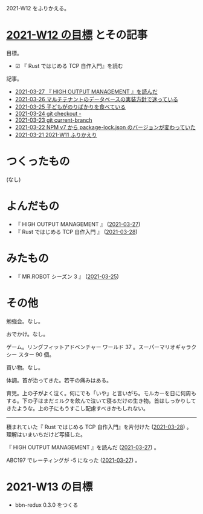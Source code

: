 2021-W12 をふりかえる。

# [2021-W12 の目標][2021-03-21] とその記事

目標。

- ☑ 『 Rust ではじめる TCP 自作入門』を読む

記事。

- [2021-03-27 『 HIGH OUTPUT MANAGEMENT 』を読んだ][2021-03-27]
- [2021-03-26 マルチテナントのデータベースの実装方針で迷っている][2021-03-26]
- [2021-03-25 子どもがのりばかりを食べている][2021-03-25]
- [2021-03-24 git checkout -][2021-03-24]
- [2021-03-23 git current-branch][2021-03-23]
- [2021-03-22 NPM v7 から package-lock.json のバージョンが変わっていた][2021-03-22]
- [2021-03-21 2021-W11 ふりかえり][2021-03-21]

# つくったもの

(なし)

# よんだもの

- 『 HIGH OUTPUT MANAGEMENT 』 ([2021-03-27][])
- 『 Rust ではじめる TCP 自作入門 』 ([2021-03-28][])

# みたもの

- 『 MR.ROBOT シーズン 3 』 ([2021-03-25][])

# その他

勉強会。なし。

おでかけ。なし。

ゲーム。リングフィットアドベンチャー ワールド 37 。スーパーマリオギャラクシー スター 90 個。

買い物。なし。

体調。首が治ってきた。若干の痛みはある。

育児。上の子がよく泣く。何にでも「いや」と言いがち。モルカーを日に何周もする。下の子はまだミルクを飲んで泣いて寝るだけの生き物。首はしっかりしてきたような。上の子にもうすこし配慮すべきかもしれない。

---

積まれていた『 Rust ではじめる TCP 自作入門』を片付けた ([2021-03-28][]) 。理解はいまいちだけど写経した。

『 HIGH OUTPUT MANAGEMENT 』を読んだ ([2021-03-27][]) 。

ABC197 でレーティングが -5 になった ([2021-03-27][]) 。

# 2021-W13 の目標

- bbn-redux 0.3.0 をつくる

[2021-03-21]: https://blog.bouzuya.net/2021/03/21/
[2021-03-22]: https://blog.bouzuya.net/2021/03/22/
[2021-03-23]: https://blog.bouzuya.net/2021/03/23/
[2021-03-24]: https://blog.bouzuya.net/2021/03/24/
[2021-03-25]: https://blog.bouzuya.net/2021/03/25/
[2021-03-26]: https://blog.bouzuya.net/2021/03/26/
[2021-03-27]: https://blog.bouzuya.net/2021/03/27/
[2021-03-28]: https://blog.bouzuya.net/2021/03/28/
